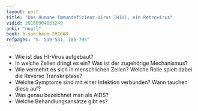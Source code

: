 ```yaml
---
layout: post
title: "Das Humane Immundefizienz-Virus (HIV), ein Retrovirus"
vidid: 20160904033249
anki: "nourl"
book: b-suerbaum-2016A8
refpages: "S. 519-531, 785-795"
---
```

- Wie ist das HI-Virus aufgebaut?
- In welche Zellen dringt es ein? Was ist der zugehörige Mechanismus?
- Wie vermehrt es sich in menschlichen Zellen? Welche Rolle spielt dabei die Reverse Transkriptase?
- Welche Symptome sind mit einer Infektion verbunden? Wann tauchen diese auf?
- Was genau bezeichnet man als AIDS?
- Welche Behandlungsansätze gibt es?

